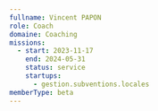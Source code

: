 ```yaml
---
fullname: Vincent PAPON
role: Coach
domaine: Coaching
missions:
  - start: 2023-11-17
    end: 2024-05-31
    status: service
    startups:
      - gestion.subventions.locales
memberType: beta
---
```

